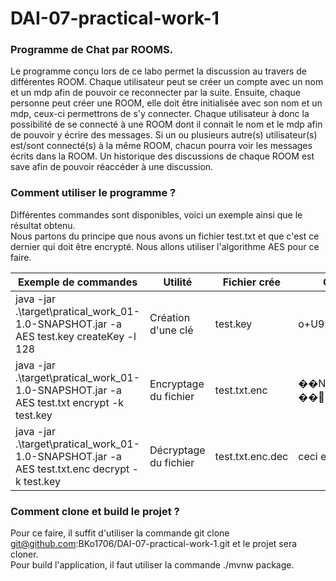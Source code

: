# DAI-07-practical-work-1

### Programme de Chat par ROOMS.  
Le programme conçu lors de ce labo permet la discussion au travers de différentes ROOM.
Chaque utilisateur peut se créer un compte avec un nom et un mdp afin de pouvoir ce reconnecter par la suite.
Ensuite, chaque personne peut créer une ROOM, elle doit être initialisée avec son nom et un mdp, ceux-ci permettrons de s'y connecter.
Chaque utilisateur à donc la possibilité de se connecté à une ROOM dont il connait le nom et le mdp afin de pouvoir y écrire des messages.
Si un ou plusieurs autre(s) utilisateur(s) est/sont connecté(s) à la même ROOM, chacun pourra voir les messages écrits dans la ROOM.
Un historique des discussions de chaque ROOM est save afin de pouvoir réaccéder à une discussion.

### Comment utiliser le programme ?  
Différentes commandes sont disponibles, voici un exemple ainsi que le résultat obtenu.  
Nous partons du principe que nous avons un fichier test.txt et que c'est ce dernier qui 
doit être encrypté. Nous allons utiliser l'algorithme AES pour ce faire.

| Exemple de commandes                                                                  | Utilité               | Fichier crée     | Contenu du fichier  |
|---------------------------------------------------------------------------------------|-----------------------|------------------|---------------------|
| java -jar .\target\pratical_work_01-1.0-SNAPSHOT.jar -a AES test.key createKey -l 128 | Création d'une clé    | test.key         | o+U9NaN8zUEajdfuidyp/Q==  |
| java -jar .\target\pratical_work_01-1.0-SNAPSHOT.jar -a AES test.txt encrypt -k test.key  | Encryptage du fichier | test.txt.enc     | ��N�_�}�#[�с��نj ��'�˘=�Ь  |
| java -jar .\target\pratical_work_01-1.0-SNAPSHOT.jar -a AES test.txt.enc decrypt -k test.key| Décryptage du fichier | test.txt.enc.dec | ceci est un test.  |
  
### Comment clone et build le projet ?  
Pour ce faire, il suffit d'utiliser la commande git clone git@github.com:BKo1706/DAI-07-practical-work-1.git et le projet sera cloner.  
Pour build l'application, il faut utiliser la commande ./mvnw package.